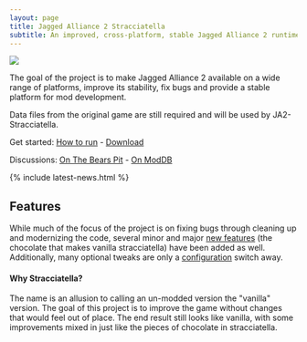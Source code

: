 ```yaml
---
layout: page
title: Jagged Alliance 2 Stracciatella
subtitle: An improved, cross-platform, stable Jagged Alliance 2 runtime
---
```


<p class="avatar-img-heading">
<img src="/img/avatar-icon.png">
</p>

The goal of the project is to make Jagged Alliance 2 available on a wide range of platforms, improve its stability, fix bugs and provide a stable platform for mod development.

Data files from the original game are still required and will be used by JA2-Stracciatella.

Get started: [How to run](/how-to-run) - [Download](/download)

Discussions: [On The Bears Pit](http://thepit.ja-galaxy-forum.com/index.php?t=thread&frm_id=224) - [On ModDB](http://www.moddb.com/mods/ja2-stracciatella)

<div>
{% include latest-news.html %}
</div>

## Features

While much of the focus of the project is on fixing bugs through cleaning up and modernizing the code, several minor and major [new features](features.md) (the chocolate that makes vanilla stracciatella) have been added as well. Additionally, many optional tweaks are only a [configuration](how-to-run.md/#extra-configuration-and-modding) switch away.

#### Why Stracciatella?

The name is an allusion to calling an un-modded version the "vanilla" version. The goal of this project is to improve the game without changes that would feel out of place. The end result still looks like vanilla, with some improvements mixed in just like the pieces of chocolate in stracciatella.
